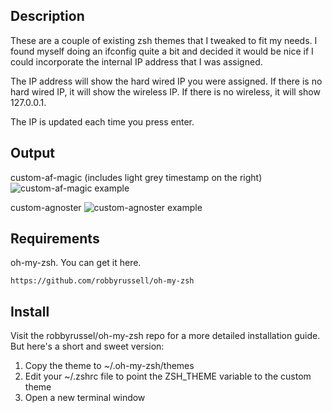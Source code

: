 ## Description
These are a couple of existing zsh themes that I tweaked to fit my needs. I found myself doing an ifconfig quite a bit and decided it would be nice if I could incorporate the internal IP address that I was assigned.

The IP address will show the hard wired IP you were assigned. If there is no hard wired IP, it will show the wireless IP. If there is no wireless, it will show 127.0.0.1.

The IP is updated each time you press enter.

## Output
custom-af-magic (includes light grey timestamp on the right)
![custom-af-magic example](example/custom-af-magic.png "custom-af-magic example")

custom-agnoster
![custom-agnoster example](example/custom-agnoster.png "custom-agnoster example")

## Requirements
oh-my-zsh. You can get it here.
```
https://github.com/robbyrussell/oh-my-zsh
```

## Install
Visit the robbyrussel/oh-my-zsh repo for a more detailed installation guide. But here's a short and sweet version:
1. Copy the theme to ~/.oh-my-zsh/themes
2. Edit your ~/.zshrc file to point the ZSH_THEME variable to the custom theme
3. Open a new terminal window
